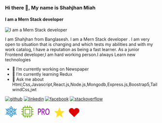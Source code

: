 ### Hi there 👋, My name is Shahjhan Miah
#### I am a Mern Stack developer
![I am a Mern Stack developer](https://markovate.com/wp-content/uploads/2022/08/Top-10-Reasons-To-Choose-MERN-Stack-Development-For-Your-Next-Project_-1280x720px@2x.png)

 I am Shahjhan from Banglasesh. I am a Mern Stack developer . I am very open to situation that is changing and which tests my abilities and with my work catalog, I have a reputation as being a fast learner. As a junior Frontend developer,I am hard working person.I always Learn new technologies

- 🔭 I’m currently working on Newspaper  
- 🌱 I’m currently learning Redux 
- 💬 Ask me about Html,Css,Javascript,React.js,Node.js,Mongodb,Express.js,Boostrap5,TailwindCss,jwt 


[<img src='https://cdn.jsdelivr.net/npm/simple-icons@3.0.1/icons/github.svg' alt='github' height='40'>](https://github.com/https://github.com/Shahjhanmiah)  [<img src='https://cdn.jsdelivr.net/npm/simple-icons@3.0.1/icons/linkedin.svg' alt='linkedin' height='40'>](https://www.linkedin.com/in/https://www.linkedin.com/in/mdshahjhan-miah-953a19257//)  [<img src='https://cdn.jsdelivr.net/npm/simple-icons@3.0.1/icons/facebook.svg' alt='facebook' height='40'>](https://www.facebook.com/https://www.facebook.com/profile.php?id=100089590305979&mibextid=2JQ9oc)  [<img src='https://cdn.jsdelivr.net/npm/simple-icons@3.0.1/icons/stackoverflow.svg' alt='stackoverflow' height='40'>](https://stackoverflow.com/users/https://stackoverflow.com/users/22819566/shahjhan-miah)  

<a href='https://archiveprogram.github.com/'><img src='https://raw.githubusercontent.com/acervenky/animated-github-badges/master/assets/acbadge.gif' width='40' height='40'></a> <a href='https://docs.github.com/en/developers'><img src='https://raw.githubusercontent.com/acervenky/animated-github-badges/master/assets/devbadge.gif' width='40' height='40'></a> <a href='https://github.com/pricing'><img src='https://raw.githubusercontent.com/acervenky/animated-github-badges/master/assets/pro.gif' width='40' height='40'></a> <a href='https://stars.github.com/'><img src='https://raw.githubusercontent.com/acervenky/animated-github-badges/master/assets/starbadge.gif' width='35' height='35'></a> <a href='https://docs.github.com/en/github/supporting-the-open-source-community-with-github-sponsors'><img src='https://raw.githubusercontent.com/acervenky/animated-github-badges/master/assets/sponsorbadge.gif' width='35' height='35'></a> 

